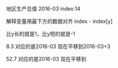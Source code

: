 
地区生产总值  2016-03  index:14


解释变量用最下方的数据对齐
index - index[y]

比y长的就是1，比y短的就是-1

8.3 对应的是2016-03 现在平移到2016-03+3

52.7 对应的是2016-03 现在平移到